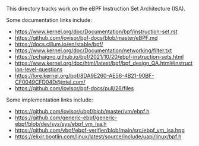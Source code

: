 This directory tracks work on the eBPF Instruction Set Architecture (ISA).

Some documentation links include:

* https://www.kernel.org/doc/Documentation/bpf/instruction-set.rst
* https://github.com/iovisor/bpf-docs/blob/master/eBPF.md
* https://docs.cilium.io/en/stable/bpf/
* https://www.kernel.org/doc/Documentation/networking/filter.txt
* https://pchaigno.github.io/bpf/2021/10/20/ebpf-instruction-sets.html
* https://www.kernel.org/doc/html/latest/bpf/bpf_design_QA.html#instruction-level-questions
* https://lore.kernel.org/bpf/8DA9E260-AE56-4B21-90BF-CF0049CFD04D@intel.com/
* https://github.com/iovisor/bpf-docs/pull/26/files

Some implementation links include:

* https://github.com/iovisor/ubpf/blob/master/vm/ebpf.h
* https://github.com/generic-ebpf/generic-ebpf/blob/dev/sys/sys/ebpf_vm_isa.h
* https://github.com/vbpf/ebpf-verifier/blob/main/src/ebpf_vm_isa.hpp
* https://elixir.bootlin.com/linux/latest/source/include/uapi/linux/bpf.h
